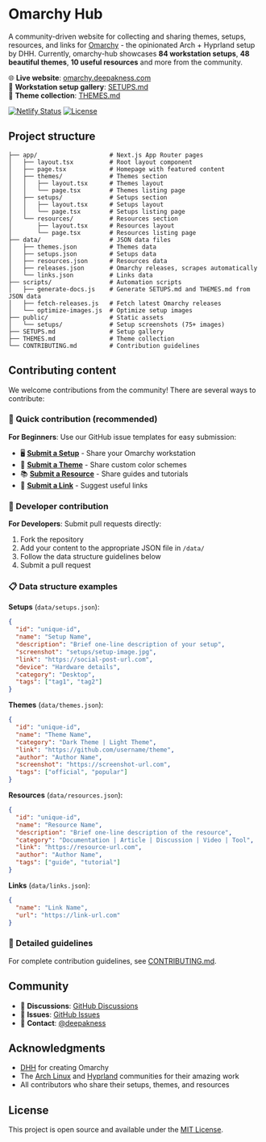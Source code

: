 # Omarchy Hub

A community-driven website for collecting and sharing themes, setups, resources, and links for [Omarchy](https://omarchy.org) - the opinionated Arch + Hyprland setup by DHH. <!--STATS:START-->
Currently, omarchy-hub showcases **84 workstation setups**, **48 beautiful themes**, **10 useful resources** and more from the community.
<!--STATS:END-->

🌐 **Live website**: [omarchy.deepakness.com](https://omarchy.deepakness.com)  
📸 **Workstation setup gallery**: [SETUPS.md](SETUPS.md)  
🎨 **Theme collection**: [THEMES.md](THEMES.md)

<!-- Badges -->

[![Netlify Status](https://api.netlify.com/api/v1/badges/e4bf623c-783c-4a5e-af63-f655043ace6b/deploy-status)](https://app.netlify.com/projects/omarchy-hub/deploys)
[![License](https://img.shields.io/github/license/deepakness/omarchy-hub?color=64748b)](LICENSE)


## Project structure

```
├── app/                    # Next.js App Router pages
│   ├── layout.tsx          # Root layout component
│   ├── page.tsx            # Homepage with featured content
│   ├── themes/             # Themes section
│   │   ├── layout.tsx      # Themes layout
│   │   └── page.tsx        # Themes listing page
│   ├── setups/             # Setups section
│   │   ├── layout.tsx      # Setups layout
│   │   └── page.tsx        # Setups listing page
│   └── resources/          # Resources section
│       ├── layout.tsx      # Resources layout
│       └── page.tsx        # Resources listing page
├── data/                   # JSON data files
│   ├── themes.json         # Themes data
│   ├── setups.json         # Setups data
│   ├── resources.json      # Resources data
│   ├── releases.json       # Omarchy releases, scrapes automatically
│   └── links.json          # Links data
├── scripts/                # Automation scripts
│   ├── generate-docs.js    # Generate SETUPS.md and THEMES.md from JSON data
│   ├── fetch-releases.js   # Fetch latest Omarchy releases
│   └── optimize-images.js  # Optimize setup images
├── public/                 # Static assets
│   └── setups/             # Setup screenshots (75+ images)
├── SETUPS.md               # Setup gallery
├── THEMES.md               # Theme collection
└── CONTRIBUTING.md         # Contribution guidelines
```


## Contributing content

We welcome contributions from the community! There are several ways to contribute:

### 🚀 Quick contribution (recommended)

**For Beginners**: Use our GitHub issue templates for easy submission:

- 🖥️ **[Submit a Setup](https://github.com/deepakness/omarchy-hub/issues/new?template=setup-submission.yml)** - Share your Omarchy workstation
- 🎨 **[Submit a Theme](https://github.com/deepakness/omarchy-hub/issues/new?template=theme-submission.yml)** - Share custom color schemes
- 📚 **[Submit a Resource](https://github.com/deepakness/omarchy-hub/issues/new?template=resource-submission.yml)** - Share guides and tutorials
- 🔗 **[Submit a Link](https://github.com/deepakness/omarchy-hub/issues/new?template=link-submission.yml)** - Suggest useful links

### 🔧 Developer contribution

**For Developers**: Submit pull requests directly:

1. Fork the repository
2. Add your content to the appropriate JSON file in `/data/`
3. Follow the data structure guidelines below
4. Submit a pull request

### 📋 Data structure examples

**Setups** (`data/setups.json`):
```json
{
  "id": "unique-id",
  "name": "Setup Name",
  "description": "Brief one-line description of your setup",
  "screenshot": "setups/setup-image.jpg",
  "link": "https://social-post-url.com",
  "device": "Hardware details",
  "category": "Desktop",
  "tags": ["tag1", "tag2"]
}
```

**Themes** (`data/themes.json`):
```json
{
  "id": "unique-id",
  "name": "Theme Name",
  "category": "Dark Theme | Light Theme",
  "link": "https://github.com/username/theme",
  "author": "Author Name",
  "screenshot": "https://screenshot-url.com",
  "tags": ["official", "popular"]
}
```

**Resources** (`data/resources.json`):
```json
{
  "id": "unique-id",
  "name": "Resource Name",
  "description": "Brief one-line description of the resource",
  "category": "Documentation | Article | Discussion | Video | Tool",
  "link": "https://resource-url.com",
  "author": "Author Name",
  "tags": ["guide", "tutorial"]
}
```

**Links** (`data/links.json`):
```json
{
  "name": "Link Name",
  "url": "https://link-url.com"
}
```

### 📖 Detailed guidelines

For complete contribution guidelines, see [CONTRIBUTING.md](CONTRIBUTING.md).


## Community

- 💬 **Discussions**: [GitHub Discussions](https://github.com/deepakness/omarchy-hub/discussions)
- 🐛 **Issues**: [GitHub Issues](https://github.com/deepakness/omarchy-hub/issues)
- 📧 **Contact**: [@deepakness](https://github.com/deepakness)

## Acknowledgments

- [DHH](https://dhh.dk) for creating Omarchy
- The [Arch Linux](https://archlinux.org/) and [Hyprland](https://github.com/hyprwm/Hyprland) communities for their amazing work
- All contributors who share their setups, themes, and resources

## License

This project is open source and available under the [MIT License](LICENSE).